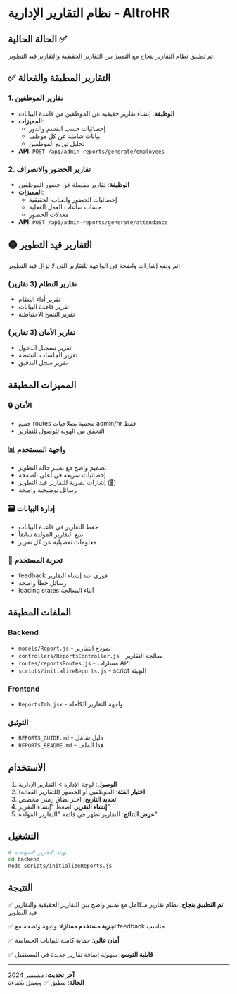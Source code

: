 # نظام التقارير الإدارية - AltroHR

## الحالة الحالية ✅

تم تطبيق نظام التقارير بنجاح مع التمييز بين التقارير الحقيقية والتقارير قيد التطوير.

## ✅ التقارير المطبقة والفعالة

### 1. تقارير الموظفين

- **الوظيفة**: إنشاء تقارير حقيقية عن الموظفين من قاعدة البيانات
- **المميزات**:
  - إحصائيات حسب القسم والدور
  - بيانات شاملة عن كل موظف
  - تحليل توزيع الموظفين
- **API**: `POST /api/admin-reports/generate/employees`

### 2. تقارير الحضور والانصراف

- **الوظيفة**: تقارير مفصلة عن حضور الموظفين
- **المميزات**:
  - إحصائيات الحضور والغياب الحقيقية
  - حساب ساعات العمل الفعلية
  - معدلات الحضور
- **API**: `POST /api/admin-reports/generate/attendance`

## 🟡 التقارير قيد التطوير

تم وضع إشارات واضحة في الواجهة للتقارير التي لا تزال قيد التطوير:

### تقارير النظام (3 تقارير)

- تقرير أداء النظام
- تقرير قاعدة البيانات
- تقرير النسخ الاحتياطية

### تقارير الأمان (3 تقارير)

- تقرير تسجيل الدخول
- تقرير الجلسات النشطة
- تقرير سجل التدقيق

## المميزات المطبقة

### 🔒 الأمان

- جميع routes محمية بصلاحيات admin/hr فقط
- التحقق من الهوية للوصول للتقارير

### 📊 واجهة المستخدم

- تصميم واضح مع تمييز حالة التطوير
- إحصائيات سريعة في أعلى الصفحة
- إشارات بصرية للتقارير قيد التطوير (🔧)
- رسائل توضيحية واضحة

### 🗃️ إدارة البيانات

- حفظ التقارير في قاعدة البيانات
- تتبع التقارير المولدة سابقاً
- معلومات تفصيلية عن كل تقرير

### 🎯 تجربة المستخدم

- feedback فوري عند إنشاء التقارير
- رسائل خطأ واضحة
- loading states أثناء المعالجة

## الملفات المطبقة

### Backend

- `models/Report.js` - نموذج التقارير
- `controllers/ReportsController.js` - معالجة التقارير
- `routes/reportsRoutes.js` - مسارات API
- `scripts/initializeReports.js` - script التهيئة

### Frontend

- `ReportsTab.jsx` - واجهة التقارير الكاملة

### التوثيق

- `REPORTS_GUIDE.md` - دليل شامل
- `REPORTS_README.md` - هذا الملف

## الاستخدام

1. **الوصول**: لوحة الإدارة > التقارير الإدارية
2. **اختيار الفئة**: الموظفين أو الحضور (للتقارير الفعالة)
3. **تحديد التاريخ**: اختر نطاق زمني مخصص
4. **إنشاء التقرير**: اضغط "إنشاء التقرير"
5. **عرض النتائج**: التقارير تظهر في قائمة "التقارير المولدة"

## التشغيل

```bash
# تهيئة التقارير النموذجية
cd backend
node scripts/initializeReports.js
```

## النتيجة

✅ **تم التطبيق بنجاح**: نظام تقارير متكامل مع تمييز واضح بين التقارير الحقيقية والتقارير قيد التطوير

✅ **تجربة مستخدم ممتازة**: واجهة واضحة مع feedback مناسب

✅ **أمان عالي**: حماية كاملة للبيانات الحساسة

✅ **قابلية التوسع**: سهولة إضافة تقارير جديدة في المستقبل

---

**آخر تحديث**: ديسمبر 2024  
**الحالة**: مطبق ✅ ويعمل بكفاءة
